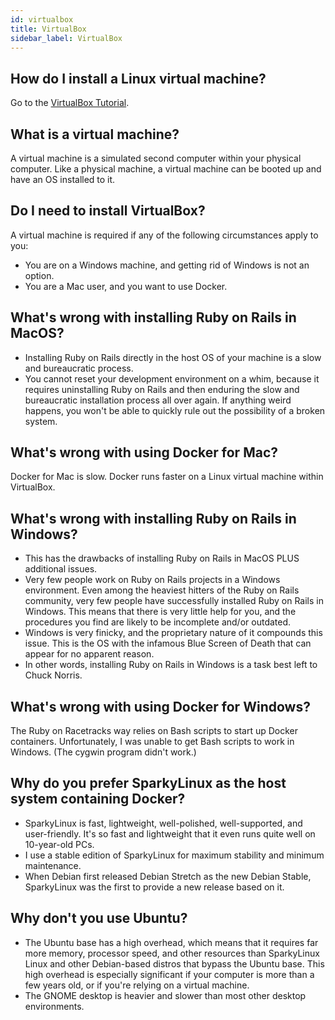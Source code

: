 ```yaml
---
id: virtualbox
title: VirtualBox
sidebar_label: VirtualBox
---
```


## How do I install a Linux virtual machine?
Go to the [VirtualBox Tutorial](http://www.virtualboxtutorial.com/).

## What is a virtual machine?
A virtual machine is a simulated second computer within your physical computer. Like a physical machine, a virtual machine can be booted up and have an OS installed to it.

## Do I need to install VirtualBox?
A virtual machine is required if any of the following circumstances apply to you:
* You are on a Windows machine, and getting rid of Windows is not an option.
* You are a Mac user, and you want to use Docker.

## What's wrong with installing Ruby on Rails in MacOS?
* Installing Ruby on Rails directly in the host OS of your machine is a slow and bureaucratic process.
* You cannot reset your development environment on a whim, because it requires uninstalling Ruby on Rails and then enduring the slow and bureaucratic installation process all over again.  If anything weird happens, you won't be able to quickly rule out the possibility of a broken system.

## What's wrong with using Docker for Mac?
Docker for Mac is slow.  Docker runs faster on a Linux virtual machine within VirtualBox.

## What's wrong with installing Ruby on Rails in Windows?
* This has the drawbacks of installing Ruby on Rails in MacOS PLUS additional issues.
* Very few people work on Ruby on Rails projects in a Windows environment.  Even among the heaviest hitters of the Ruby on Rails community, very few people have successfully installed Ruby on Rails in Windows.  This means that there is very little help for you, and the procedures you find are likely to be incomplete and/or outdated.
* Windows is very finicky, and the proprietary nature of it compounds this issue.  This is the OS with the infamous Blue Screen of Death that can appear for no apparent reason.
* In other words, installing Ruby on Rails in Windows is a task best left to Chuck Norris.

## What's wrong with using Docker for Windows?
The Ruby on Racetracks way relies on Bash scripts to start up Docker containers.  Unfortunately, I was unable to get Bash scripts to work in Windows.  (The cygwin program didn't work.)

## Why do you prefer SparkyLinux as the host system containing Docker?
* SparkyLinux is fast, lightweight, well-polished, well-supported, and user-friendly. It's so fast and lightweight that it even runs quite well on 10-year-old PCs.
* I use a stable edition of SparkyLinux for maximum stability and minimum maintenance.
* When Debian first released Debian Stretch as the new Debian Stable, SparkyLinux was the first to provide a new release based on it.

## Why don't you use Ubuntu?
* The Ubuntu base has a high overhead, which means that it requires far more memory, processor speed, and other resources than SparkyLinux Linux and other Debian-based distros that bypass the Ubuntu base. This high overhead is especially significant if your computer is more than a few years old, or if you're relying on a virtual machine.
* The GNOME desktop is heavier and slower than most other desktop environments.
